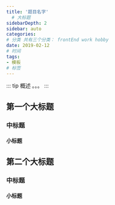 ```yaml
---
title: '题目名字'
  # 大标题
sidebarDepth: 2
sidebar: auto
categories: 
# 分类 共有三个分类： frontEnd work hobby
date: 2019-02-12
# 时间
tags:
- 模板
# 标签
---
```


::: tip 概述
。。。
:::

## 第一个大标题

### 中标题

#### 小标题

## 第二个大标题

### 中标题

#### 小标题



